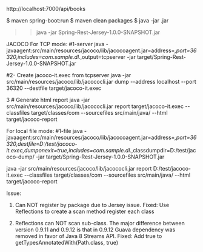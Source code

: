 http://localhost:7000/api/books

$ maven spring-boot:run
$ maven clean packages
$ java -jar <name>.jar
>> java -jar Spring-Rest-Jersey-1.0.0-SNAPSHOT.jar

JACOCO
For TCP mode:
#1-server
java -javaagent:src/main/resources/jacoco/lib/jacocoagent.jar=address=*,port=36320,includes=com.sample.dl.*,output=tcpserver -jar target/Spring-Rest-Jersey-1.0.0-SNAPSHOT.jar


#2- Create jacoco-it.exec from tcpserver
java -jar src/main/resources/jacoco/lib/jacococli.jar dump --address localhost --port 36320 --destfile target/jacoco-it.exec

3 # Generate html report
java -jar src/main/resources/jacoco/lib/jacococli.jar report target/jacoco-it.exec --classfiles target/classes/com --sourcefiles src/main/java/ --html target/jacoco-report

For local file mode:
#1-file
java -javaagent:src/main/resources/jacoco/lib/jacocoagent.jar=address=*,port=36320,destfile=D:/test/jacoco-it.exec,dumponexit=true,includes=com.sample.dl.*,classdumpdir=D:/test/jacoco-dump/ -jar target/Spring-Rest-Jersey-1.0.0-SNAPSHOT.jar


java -jar src/main/resources/jacoco/lib/jacococli.jar report D:/test/jacoco-it.exec --classfiles target/classes/com --sourcefiles src/main/java/ --html target/jacoco-report


Issue:
1. Can NOT register by package due to Jersey issue. 
    Fixed: Use Reflections to create a scan method register each class

2. Reflections can NOT scan sub-class.
    The major difference between version 0.9.11 and 0.9.12 is that in 0.9.12 Guava dependency was removed in favor of Java 8 Streams API.
    Fixed: Add true to getTypesAnnotatedWith(Path.class, true)